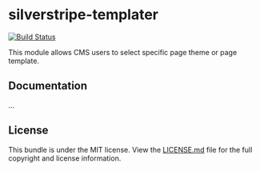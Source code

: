 silverstripe-templater
=========================

[![Build Status](https://travis-ci.org/SamdogNZ/silverstripe-templater.svg?branch=master)](https://travis-ci.org/SamdogNZ/silverstripe-templater)

This module allows CMS users to select specific page theme or page template.

## Documentation
... 

## License

This bundle is under the MIT license. View the [LICENSE.md](LICENSE.md) file for the full copyright and license information.
